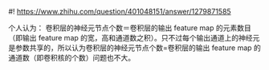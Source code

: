 #! https://www.zhihu.com/question/401048151/answer/1279871585

[comment]: <> (Answer URL: https://www.zhihu.com/question/401048151/answer/1279871585)
[comment]: <> (Question Title: 关于卷积神经网络神经元节点个数＝卷积核个数吗?)
[comment]: <> (Author Name: 采石工)
[comment]: <> (Create Time: 2020-06-12 23:02:41)

个人认为： 卷积层的神经元节点个数＝卷积层的输出 feature map 的元素数目 （即输出 feature map 的宽，高和通道数之积）。只不过每个输出通道上的神经元是参数共享的，所以认为卷积层的神经元节点个数=卷积层的输出 feature map 的通道数（即卷积核的个数）问题也不大。

